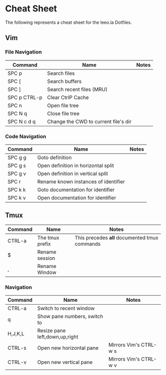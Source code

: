 
# Cheat Sheet

The following represents a cheat sheet for the leeo.la Dotfiles.

## Vim

### File Navigation

| Command      | Name                                 | Notes |
| ------------ | ------------------------------------ | ----- |
| SPC p        | Search files                         |       |
| SPC [        | Search buffers                       |       |
| SPC ]        | Search recent files (MRU)            |       |
| SPC p CTRL-p | Clear CtrlP Cache                    |       |
| SPC n        | Open file tree                       |       |
| SPC N q      | Close file tree                      |       |
| SPC N c d q  | Change the CWD to current file's dir |       |

### Code Navigation

| Command | Name                                 | Notes |
| ------- | ------------------------------------ | ----- |
| SPC g g | Goto definition                      |       |
| SPC g s | Open definition in horizontal split  |       |
| SPC g v | Open definition in vertical split    |       |
| SPC r   | Rename known instances of identifier |       |
| SPC k k | Goto documentation for identifier    |       |
| SPC k v | Open documentation for identifier    |       |


## Tmux

| Command | Name            | Notes                                          |
| ------- | --------------- | ---------------------------------------------- |
| CTRL-a  | The tmux prefix | This precedes **all** documented tmux commands |
| $       | Rename session  |                                                |
| ,       | Rename Window   |                                                |

### Navigation

| Command | Name                             | Notes                  |
| ------- | -------------------------------- | ---------------------- |
| CTRL-a  | Switch to recent window          |                        |
| q <N>   | Show pane numbers, switch to <N> |                        |
| H,J,K,L | Resize pane left,down,up,right   |                        |
| CTRL-s  | Open new horizontal pane         | Mirrors Vim's CTRL-w s |
| CTRL-v  | Open new vertical pane           | Mirrors Vim's CTRL-w v |
